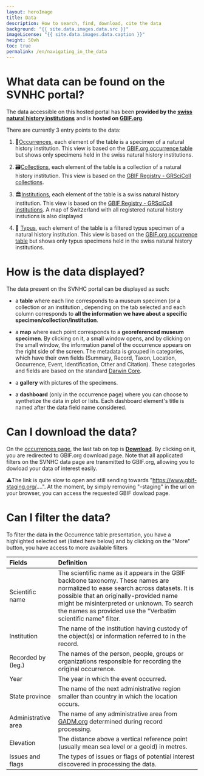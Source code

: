 ```yaml
---
layout: heroImage
title: Data
description: How to search, find, download, cite the data
background: "{{ site.data.images.data.src }}"
imageLicense: "{{ site.data.images.data.caption }}"
height: 50vh
toc: true
permalink: /en/navigating_in_the_data
---
```


# What data can be found on the SVNHC portal?
The data accessible on this hosted portal has been **provided by the [swiss natural history institutions](https://svnhc.hp.gbif-staging.org/institution/search)** and is **hosted on [GBIF.org](https://www.gbif.org/)**.

There are currently 3 entry points to the data:
1. 📍[Occurrences](https://svnhc.hp.gbif-staging.org/occurrence/search), each element of the table is a specimen of a natural history institution. This view is based on the [GBIF.org occurrence table](https://www.gbif.org/occurrence/search?occurrence_status=present&q=) but shows only specimens held in the swiss natural history institutions.

2. 🗃️[Collections](https://svnhc.hp.gbif-staging.org/collection/search), each element of the table is a collection of a natural history institution. This view is based on the [GBIF Registry - GRSciColl collections](https://registry.gbif.org/collection/search).

3. 🏛️[Institutions](https://svnhc.hp.gbif-staging.org/institution/search), each element of the table is a swiss natural history institution. This view is based on the [GBIF Registry - GRSciColl institutions](https://registry.gbif.org/institution/search). A map of Switzerland with all registered natural history instutions is also displayed

4. 🔖 [Typus](https://svnhc.hp.gbif-staging.org/occurrence/search?typeStatus=TYPE&typeStatus=TYPE_SPECIES&typeStatus=TYPE_GENUS&typeStatus=ALLOLECTOTYPE&typeStatus=ALLONEOTYPE&typeStatus=ALLOTYPE&typeStatus=COTYPE&typeStatus=EPITYPE&typeStatus=EXEPITYPE&typeStatus=EXHOLOTYPE&typeStatus=EXISOTYPE&typeStatus=EXLECTOTYPE&typeStatus=EXNEOTYPE&typeStatus=EXPARATYPE&typeStatus=EXSYNTYPE&typeStatus=EXTYPE&typeStatus=HAPANTOTYPE&typeStatus=HOLOTYPE&typeStatus=ICONOTYPE&typeStatus=ISOLECTOTYPE&typeStatus=ISOPARATYPE&typeStatus=ISONEOTYPE&typeStatus=ISOSYNTYPE&typeStatus=ISOTYPE&typeStatus=LECTOTYPE&typeStatus=NEOTYPE&typeStatus=PARALECTOTYPE&typeStatus=PARANEOTYPE&typeStatus=PARATYPE&typeStatus=PLASTOHOLOTYPE&typeStatus=PLASTOISOTYPE&typeStatus=PLASTOLECTOTYPE&typeStatus=PLASTONEOTYPE&typeStatus=PLASTOPARATYPE&typeStatus=PLASTOSYNTYPE&typeStatus=PLASTOTYPE&typeStatus=SECONDARYTYPE&typeStatus=SUPPLEMENTARYTYPE&typeStatus=SYNTYPE&typeStatus=TOPOTYPE&typeStatus=ORIGINALMATERIAL), each element of the table is a filtered typus specimen of a natural history institution. This view is based on the [GBIF.org occurrence table](https://www.gbif.org/occurrence/search?occurrence_status=present&q=) but shows only typus specimens held in the swiss natural history institutions.

# How is the data displayed?
The data present on the SVNHC portal can be displayed as such:
- a **table** where each line corresponds to a museum specimen (or a collection or an institution , depending on the tab selected and each column corresponds to **all the information we have about a specific specimen/collection/institution**.

- a **map** where each point corresponds to a **georeferenced museum specimen**. By clicking on it, a small window opens, and by clicking on the small window, the information panel of the occurrence appears on the right side of the screen. The metadata is grouped in categories, which have their own fields (Summary, Record, Taxon, Location, Occurrence, Event, Identification, Other and Citation). These categories and fields are based on the standard [Darwin Core](https://dwc.tdwg.org/).

- a **gallery** with pictures of the specimens.

- a **dashboard** (only in the occurrence page) where you can choose to synthetize the data in plot or lists. Each dashboard element's title is named after the data field name considered.

# Can I download the data?
On the [occurrences page](https://svnhc.hp.gbif-staging.org/occurrence/search), the last tab on top is [**Download**](https://svnhc.hp.gbif-staging.org/occurrence/search?view=DOWNLOAD). By clicking on it, you are redirected to GBIF.org download page. Note that all applicated filters on the SVNHC data page are transmitted to GBIF.org, allowing you to dowload your data of interest easily.

⚠️The link is quite slow to open and still sending towards "https://www.gbif-staging.org/....". At the moment, by simply removing "-staging" in the url on your browser, you can access the requested GBIF dowload page.

# Can I filter the data?
To filter the data in the Occurrence table presentation, you have a highlighted selected set (listed here below) and by clicking on the "More" button, you have access to more available filters

| Fields | Definition |
| :------------- |:-------------|
| Scientific name       | The scientific name as it appears in the GBIF backbone taxonomy. These names are normalized to ease search across datasets. It is possible that an originally-provided name might be misinterpreted or unknown. To search the names as provided use the "Verbatim scientific name" filter.     |
| Institution      | The name of the institution having custody of the object(s) or information referred to in the record.     |
| Recorded by (leg.)      | The names of the person, people, groups or organizations responsible for recording the original occurrence.     |
| Year      | The year in which the event occurred.     |
| State province      | The name of the next administrative region smaller than country in which the location occurs.     |
| Administrative area      | The name of any administrative area from [GADM.org](https://gadm.org/) determined during record processing.     |
| Elevation      | The distance above a vertical reference point (usually mean sea level or a geoid) in metres.     |
| Issues and flags      | The types of issues or flags of potential interest discovered in processing the data.     |
